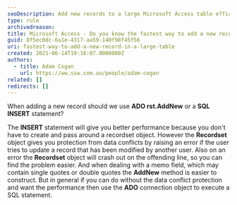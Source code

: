 ```yaml
---
seoDescription: Add new records to a large Microsoft Access table efficiently by using ADO's AddNew method or SQL INSERT statement for improved performance and data conflict protection.
type: rule
archivedreason:
title: Microsoft Access - Do you know the fastest way to add a new record in a large table?
guid: 8f5ec0dc-6a1e-4317-aa59-140f98f45f56
uri: fastest-way-to-add-a-new-record-in-a-large-table
created: 2021-06-14T19:18:07.0000000Z
authors:
  - title: Adam Cogan
    url: https://ww.ssw.com.au/people/adam-cogan
related: []
redirects: []
---
```


When adding a new record should we use **ADO rst.AddNew** or a **SQL INSERT** statement?

<!--endintro-->

The **INSERT** statement will give you better performance because you don't have to create and pass around a recordset object. However the **Recordset** object gives you protection from data conflicts by raising an error if the user tries to update a record that has been modified by another user. Also on an error the **Recordset** object will crash out on the offending line, so you can find the problem easier. And when dealing with a memo field, which may contain single quotes or double quotes the **AddNew** method is easier to construct. But in general if you can do without the data conflict protection and want the performance then use the **ADO** connection object to execute a SQL statement.
